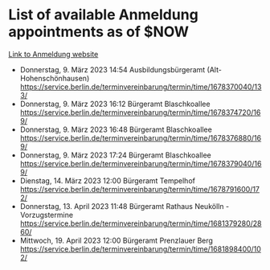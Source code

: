 # List of available Anmeldung appointments as of $NOW
[Link to Anmeldung website](https://service.berlin.de/terminvereinbarung/termin/tag.php?termin=1&anliegen[]=120686&dienstleisterlist=122210,122217,327316,122219,327312,122227,327314,122231,327346,122243,327348,122254,122252,329742,122260,329745,122262,329748,122271,327278,122273,327274,122277,327276,330436,122280,327294,122282,327290,122284,327292,122291,327270,122285,327266,122286,327264,122296,327268,150230,329760,122297,327286,122294,327284,122312,329763,122314,329775,122304,327330,122311,327334,122309,327332,317869,122281,327352,122279,329772,122283,122276,327324,122274,327326,122267,329766,122246,327318,122251,327320,122257,327322,122208,327298,122226,327300&herkunft=http%3A%2F%2Fservice.berlin.de%2Fdienstleistung%2F120686%2F)
- Donnerstag, 9. März 2023 14:54 Ausbildungsbürgeramt (Alt- Hohenschönhausen) https://service.berlin.de/terminvereinbarung/termin/time/1678370040/133/
- Donnerstag, 9. März 2023 16:12 Bürgeramt Blaschkoallee https://service.berlin.de/terminvereinbarung/termin/time/1678374720/169/
- Donnerstag, 9. März 2023 16:48 Bürgeramt Blaschkoallee https://service.berlin.de/terminvereinbarung/termin/time/1678376880/169/
- Donnerstag, 9. März 2023 17:24 Bürgeramt Blaschkoallee https://service.berlin.de/terminvereinbarung/termin/time/1678379040/169/
- Dienstag, 14. März 2023 12:00 Bürgeramt Tempelhof https://service.berlin.de/terminvereinbarung/termin/time/1678791600/172/
- Donnerstag, 13. April 2023 11:48 Bürgeramt Rathaus Neukölln - Vorzugstermine https://service.berlin.de/terminvereinbarung/termin/time/1681379280/2860/
- Mittwoch, 19. April 2023 12:00 Bürgeramt Prenzlauer Berg https://service.berlin.de/terminvereinbarung/termin/time/1681898400/102/
